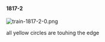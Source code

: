 #### 1817-2
![train-1817-2-0.png](https://github.com/lil-lab/nlvr/raw/master/nlvr/train/images/1/train-1817-2-0.png "train-1817-2-0.png")

all yellow circles are touhing the edge